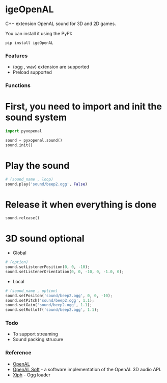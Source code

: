 # igeOpenAL

C++ extension OpenAL sound for 3D and 2D games.

You can install it using the PyPI:

	pip install igeOpenAL

### Features
- (ogg , wav) extension are supported
- Preload supported

### Functions
# First, you need to import and init the sound system
```python
import pyxopenal

sound = pyxopenal.sound()
sound.init()
```

# Play the sound
```python
# (sound_name , loop)
sound.play('sound/beep2.ogg', False)
```
# Release it when everything is done
```python
sound.release()
```
# 3D sound optional
- Global
```python
# (option)
sound.setListenerPosition(0, 0, -10);
sound.setListenerOrientation(0, 0, -10, 0, -1.0, 0);
```
- Local
```python
# (sound_name , option)
sound.setPositon('sound/beep2.ogg', 0, 0, -10);
sound.setPitch('sound/beep2.ogg', 1.1);
sound.setGain('sound/beep2.ogg', 1.1);
sound.setRolloff('sound/beep2.ogg', 1.1);
```

### Todo
- To support streaming
- Sound packing strucure

### Reference
- [OpenAL](https://www.openal.org/)
- [OpenAL Soft](https://github.com/kcat/openal-soft) - a software implementation of the OpenAL 3D audio API.
- [Xiph](https://xiph.org/) - Ogg loader

